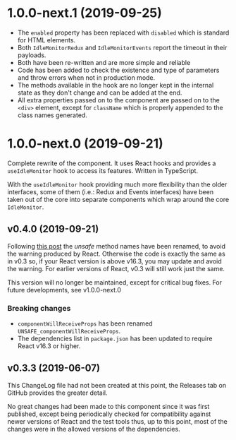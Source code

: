 # 1.0.0-next.1 (2019-09-25)

- The `enabled` property has been replaced with `disabled` which is standard for HTML elements.
- Both `IdleMonitorRedux` and `IdleMonitorEvents` report the timeout in their payloads.
- Both have been re-written and are more simple and reliable
- Code has been added to check the existence and type of parameters and throw errors when not in production mode.
- The methods available in the hook are no longer kept in the internal state as they don't change and can be added at the end.
- All extra properties passed on to the component are passed on to the `<div>` element, except for `className` which is properly appended to the class names generated.
  
# 1.0.0-next.0 (2019-09-21)

Complete rewrite of the component. It uses React hooks and provides a `useIdleMonitor` hook to access its features. Written in TypeScript.

With the `useIdleMonitor` hook providing much more flexibility than the older interfaces, some of them (i.e.: Redux and Events interfaces) have been taken out of the core into separate components which wrap around the core `IdleMonitor`.

## v0.4.0 (2019-09-21)

Following [this post](https://reactjs.org/blog/2018/03/27/update-on-async-rendering.html) the _unsafe_ method names have been renamed, to avoid the warning produced by React. Otherwise the code is exactly the same as in v0.3 so, if your React version is above v16.3, you may update and avoid the warning. For earlier versions of React, v0.3 will still work just the same.

This version will no longer be maintained, except for critical bug fixes. For future developments, see v1.0.0-next.0

### Breaking changes

- `componentWillReceiveProps` has been renamed `UNSAFE_componentWillReceiveProps`.
- The dependencies list in `package.json` has been updated to require React v16.3 or higher.

## v0.3.3 (2019-06-07)

This ChangeLog file had not been created at this point, the Releases tab on GitHub provides the greater detail.

No great changes had been made to this component since it was first published, except being periodically checked for compatibility against newer versions of React and the test tools thus, up to this point, most of the changes were in the allowed versions of the dependencies.
